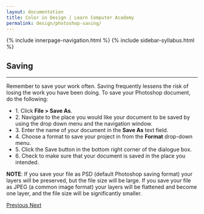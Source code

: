 ```yaml
---
layout: documentation
title: Color in Design | Learn Computer Academy
permalink: design/photoshop-saving/
---
```

<div class="loader">
{% include innerpage-navigation.html %}
{% include sidebar-syllabus.html %}
 <div class="page-content">
  <div class="content-wrapper">
   <div class="row">
    <div class="col-md-9 content">
     <!-- Your content goes started here -->
     <div class="doc-content">
      <h2>Saving</h2>
      <hr>
      <div class="row">
       <div class="col-md-12">
        <div class="text-block">
         <p>Remember to save your work often. Saving frequently lessens the risk of losing the work you have been doing. To save your Photoshop document, do the following:</p>
         <ul>
          <li>1. Click <b>File > Save As</b>. </li>
          <li>2. Navigate to the place you would like your document to be saved by using the drop down menu and the navigation window.</li>
          <li>3. Enter the name of your document in the <b>Save As</b> text field. </li>
          <li>4. Choose a format to save your project in from the <b>Format</b> drop-down menu. </li>
          <li>5. Click the Save button in the bottom right corner of the dialogue box.</li>
          <li>6. Check to make sure that your document is saved in the place you intended.</li>
         </ul>
         <p class="note">
          <b>NOTE</b>: If you save your file as PSD (default Photoshop saving format) your layers will be preserved, but the file size will be large. If you save your file as JPEG (a common image format) your layers will be flattened and become one layer, and the file size will be significantly smaller.
         </p>
        </div>
       </div>
      </div>
     </div>
     <!-- /.Your content goes ends here -->
     <div class="footer-btn d-flex justify-content-between">
      <a href="photoshop-resizing" class="btn">
       <i class="fas fa-arrow-circle-left"></i>Previous </a>
      <a href="photoshop-shortcut-keys" class="btn">Next <i class="fas fa-arrow-circle-right"></i>
      </a>
     </div>
     <!-- /.End of footer button -->
    </div>
    <!-- Right Sidebar Start--> <?php include '../../includes/right-sidebar-innerpage.php'; ?>
    <!-- Right-Sidebar End -->
   </div>
  </div>
